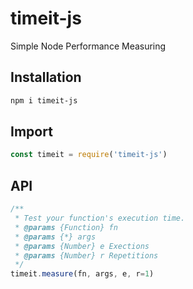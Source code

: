 # timeit-js
Simple Node Performance Measuring

## Installation

```sh
npm i timeit-js
```

## Import

```js
const timeit = require('timeit-js')
```

## API

```js
/**
 * Test your function's execution time.
 * @params {Function} fn
 * @params {*} args
 * @params {Number} e Exections
 * @params {Number} r Repetitions
 */
timeit.measure(fn, args, e, r=1)
```